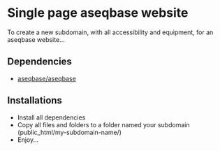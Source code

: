 # Single page aseqbase website
To create a new subdomain, with all accessibility and equipment, for an aseqbase website...
## Dependencies
- <a href="http://github.com//aseqbase/aseqbase">aseqbase/aseqbase</a>
## Installations
- Install all dependencies
- Copy all files and folders to a folder named your subdomain (public_html/my-subdomain-name/)
- Enjoy...
